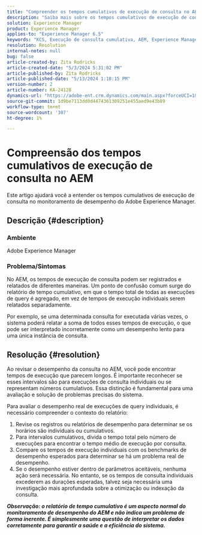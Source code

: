 ```yaml
---
title: "Compreender os tempos cumulativos de execução de consulta no AEM"
description: "Saiba mais sobre os tempos cumulativos de execução de consultas no monitoramento de desempenho do Adobe Experience Manager."
solution: Experience Manager
product: Experience Manager
applies-to: "Experience Manager 6.5"
keywords: "KCS, Execução de consulta cumulativa, AEM, Experience Manager"
resolution: Resolution
internal-notes: null
bug: false
article-created-by: Zita Rodricks
article-created-date: "5/3/2024 5:31:02 PM"
article-published-by: Zita Rodricks
article-published-date: "5/13/2024 1:18:15 PM"
version-number: 2
article-number: KA-24128
dynamics-url: "https://adobe-ent.crm.dynamics.com/main.aspx?forceUCI=1&pagetype=entityrecord&etn=knowledgearticle&id=afe803e6-7209-ef11-9f8a-6045bd026dc7"
source-git-commit: 1d9be7113dd0d4474361309251e455aed9e43b89
workflow-type: tm+mt
source-wordcount: '307'
ht-degree: 1%

---
```


# Compreensão dos tempos cumulativos de execução de consulta no AEM


Este artigo ajudará você a entender os tempos cumulativos de execução de consulta no monitoramento de desempenho do Adobe Experience Manager.

## Descrição {#description}


### Ambiente

Adobe Experience Manager



### Problema/Sintomas

No AEM, os tempos de execução de consulta podem ser registrados e relatados de diferentes maneiras. Um ponto de confusão comum surge do relatório de tempo cumulativo, em que o tempo total de todas as execuções de query é agregado, em vez de tempos de execução individuais serem relatados separadamente.

Por exemplo, se uma determinada consulta for executada várias vezes, o sistema poderá relatar a soma de todos esses tempos de execução, o que pode ser interpretado incorretamente como um desempenho lento para uma única instância de consulta.


## Resolução {#resolution}


Ao revisar o desempenho da consulta no AEM, você pode encontrar tempos de execução que parecem longos. É importante reconhecer se esses intervalos são para execuções de consulta individuais ou se representam números cumulativos. Essa distinção é fundamental para uma avaliação e solução de problemas precisas do sistema.

Para avaliar o desempenho real de execuções de query individuais, é necessário compreender o contexto do relatório:

1. Revise os registros ou relatórios de desempenho para determinar se os horários são individuais ou cumulativos.
2. Para intervalos cumulativos, divida o tempo total pelo número de execuções para encontrar o tempo médio de execução por consulta.
3. Compare os tempos de execução individuais com os benchmarks de desempenho esperados para determinar se há um problema real de desempenho.
4. Se o desempenho estiver dentro de parâmetros aceitáveis, nenhuma ação será necessária. No entanto, se os tempos de consulta individuais excederem as durações esperadas, talvez seja necessária uma investigação mais aprofundada sobre a otimização ou indexação da consulta.


<b>*Observação: o relatório de tempo cumulativo é um aspecto normal do monitoramento de desempenho do AEM e não indica um problema de forma inerente. É simplesmente uma questão de interpretar os dados corretamente para garantir a saúde e a eficiência do sistema.</b>*
